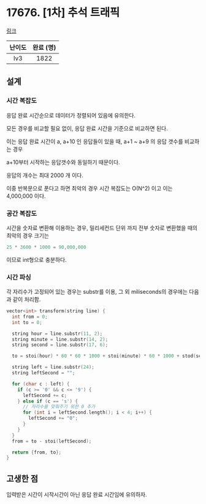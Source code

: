 # 17676. [1차] 추석 트래픽

[링크](https://programmers.co.kr/learn/courses/30/lessons/17676)

| 난이도 | 완료 (명) |
| :----: | :-------: |
|  lv3   |   1822    |

## 설계

### 시간 복잡도

응답 완료 시간순으로 데이터가 정렬되어 있음에 유의한다.

모든 경우를 비교할 필요 없이, 응답 완료 시간을 기준으로 비교하면 된다.

이는 응답 완료 시간이 a, a+10 인 응답들이 있을 때, a+1 ~ a+9 의 응답 갯수를 비교하는 경우

a+10부터 시작하는 응답갯수와 동일하기 때문이다.

응답의 개수는 최대 2000 개 이다.

이중 반복문으로 푼다고 하면 최악의 경우 시간 복잡도는 O(N^2) 이고 이는 4,000,000 이다.

### 공간 복잡도

시간을 숫자료 변환해 이용하는 경우, 밀리세컨드 단위 까지 전부 숫자로 변환했을 때의 최악의 경우 크기는

```cpp
25 * 3600 * 1000 = 90,000,000
```

이므로 int형으로 충분하다.

### 시간 파싱

각 자리수가 고정되어 있는 경우는 substr를 이용, 그 외 miliseconds의 경우에는 다음과 같이 처리함.

```cpp
vector<int> transform(string line) {
  int from = 0;
  int to = 0;

  string hour = line.substr(11, 2);
  string minute = line.substr(14, 2);
  string second = line.substr(17, 6);

  to = stoi(hour) * 60 * 60 * 1000 + stoi(minute) * 60 * 1000 + stod(second) * 1000;

  string left = line.substr(24);
  string leftSecond = "";

  for (char c : left) {
    if (c >= '0' && c <= '9') {
      leftSecond += c;
    } else if (c == 's') {
      // 자리수를 맞춰주기 위한 0 추가
      for (int i = leftSecond.length(); i < 4; i++) {
        leftSecond += "0";
      }
    }
  }
  from = to - stoi(leftSecond);

  return {from, to};
}
```

## 고생한 점

입력받은 시간이 시작시간이 아닌 응답 완료 시간임에 유의하자.
